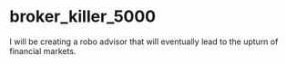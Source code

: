 # broker_killer_5000
I will be creating a robo advisor that will eventually lead to the upturn of financial markets.

